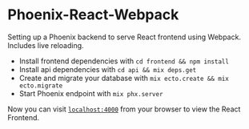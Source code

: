 # Phoenix-React-Webpack

Setting up a Phoenix backend to serve React frontend using Webpack. Includes live reloading.

  * Install frontend dependencies with `cd frontend && npm install`
  * Install api dependencies with `cd api && mix deps.get`
  * Create and migrate your database with `mix ecto.create && mix ecto.migrate`
  * Start Phoenix endpoint with `mix phx.server`

Now you can visit [`localhost:4000`](http://localhost:4000) from your browser to view the React Frontend.
